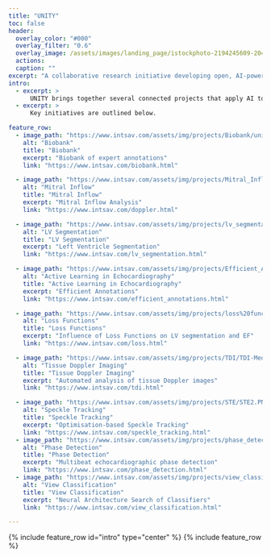 ```yaml
---
title: "UNITY"
toc: false
header:
  overlay_color: "#000"
  overlay_filter: "0.6"
  overlay_image: /assets/images/landing_page/istockphoto-2194245609-2048x2048.jpg
  actions:
  caption: ""
excerpt: "A collaborative research initiative developing open, AI-powered tools to standardise, accelerate, and democratise echocardiography across clinical and global settings"
intro: 
  - excerpt: >
      UNITY brings together several connected projects that apply AI to improve how heart scans are performed and interpreted.
  - excerpt: >
      Key initiatives are outlined below.

feature_row:
  - image_path: "https://www.intsav.com/assets/img/projects/Biobank/unity_demo.png"
    alt: "Biobank"
    title: "Biobank"
    excerpt: "Biobank of expert annotations"
    link: "https://www.intsav.com/biobank.html"

  - image_path: "https://www.intsav.com/assets/img/projects/Mitral_Inflow/MIPW.png"
    alt: "Mitral Inflow"
    title: "Mitral Inflow"
    excerpt: "Mitral Inflow Analysis"
    link: "https://www.intsav.com/doppler.html"

  - image_path: "https://www.intsav.com/assets/img/projects/lv_segmentation/heart.PNG"
    alt: "LV Segmentation"
    title: "LV Segmentation"
    excerpt: "Left Ventricle Segmentation"
    link: "https://www.intsav.com/lv_segmentation.html"

  - image_path: "https://www.intsav.com/assets/img/projects/Efficient_Annotations/Project_profile.PNG"
    alt: "Active Learning in Echocardiography"
    title: "Active Learning in Echocardiography"
    excerpt: "Efficient Annotations"
    link: "https://www.intsav.com/efficient_annotations.html"

  - image_path: "https://www.intsav.com/assets/img/projects/loss%20functions/LV_volume.png"
    alt: "Loss Functions"
    title: "Loss Functions"
    excerpt: "Influence of Loss Functions on LV segmentation and EF"
    link: "https://www.intsav.com/loss.html"

  - image_path: "https://www.intsav.com/assets/img/projects/TDI/TDI-Med-57.png"
    alt: "Tissue Doppler Imaging"
    title: "Tissue Doppler Imaging"
    excerpt: "Automated analysis of tissue Doppler images"
    link: "https://www.intsav.com/tdi.html"

  - image_path: "https://www.intsav.com/assets/img/projects/STE/STE2.PNG"
    alt: "Speckle Tracking"
    title: "Speckle Tracking"
    excerpt: "Optimisation-based Speckle Tracking"
    link: "https://www.intsav.com/speckle_tracking.html"
  - image_path: "https://www.intsav.com/assets/img/projects/phase_detection/heart-beat.png"
    alt: "Phase Detection"
    title: "Phase Detection"
    excerpt: "Multibeat echocardiographic phase detection"
    link: "https://www.intsav.com/phase_detection.html"
  - image_path: "https://www.intsav.com/assets/img/projects/view_classification/classification.png"
    alt: "View Classification"
    title: "View Classification"
    excerpt: "Neural Architecture Search of Classifiers"
    link: "https://www.intsav.com/view_classification.html"

---
```


{% include feature_row id="intro" type="center" %}
{% include feature_row %}

